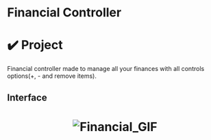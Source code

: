 # Financial Controller
# ✔️ Project
Financial controller made to manage all your finances with all controls options(+, - and remove items). 

## Interface 
<h1 align="center">
    <img alt="Financial_GIF" title="Financial_Control_GIF" src="github/financial_control.gif">
</h1>